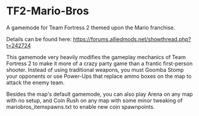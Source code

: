 # TF2-Mario-Bros
A gamemode for Team Fortress 2 themed upon the Mario franchise.

Details can be found here: https://forums.alliedmods.net/showthread.php?t=242724

This gamemode very heavily modifies the gameplay mechanics of Team Fortress 2 to make it more of a crazy party game than a frantic first-person shooter. Instead of using traditional weapons, you must Goomba Stomp your opponents or use Power-Ups that replace ammo boxes on the map to attack the enemy team.

Besides the map's default gamemode, you can also play Arena on any map with no setup, and Coin Rush on any map with some minor tweaking of mariobros_itemspawns.txt to enable new coin spawnpoints.
